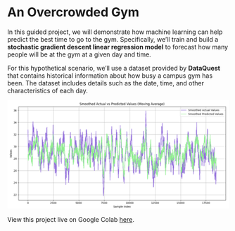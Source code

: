 # An Overcrowded Gym

In this guided project, we will demonstrate how machine learning can help predict the best time to go to the gym. Specifically, we’ll train and build a **stochastic gradient descent linear regression model** to forecast how many people will be at the gym at a given day and time.

For this hypothetical scenario, we’ll use a dataset provided by **DataQuest** that contains historical information about how busy a campus gym has been. The dataset includes details such as the date, time, and other characteristics of each day.

[![Model Accuracy](model_accuracy.png)](https://colab.research.google.com/drive/1RUrGx2ib0VEK-uWJYvYWbEZ9yN8FPTq0?usp=sharing)

View this project live on Google Colab [here](https://colab.research.google.com/drive/1RUrGx2ib0VEK-uWJYvYWbEZ9yN8FPTq0?usp=sharing).
